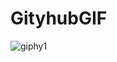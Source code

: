 # GityhubGIF
![giphy1](https://github.com/Krishnaaaa17/GityhubGIF/assets/124321094/347f5c41-9621-460d-a90d-34e13c5065be)

